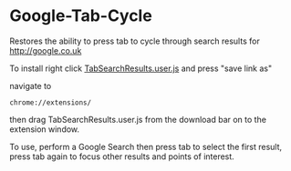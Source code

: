 # Google-Tab-Cycle
Restores the ability to press tab to cycle through search results for http://google.co.uk

To install right click [TabSearchResults.user.js](https://github.com/slifin/Google-Tab-Cycle/raw/master/TabSearchResults.user.js) and press "save link as"

navigate to

    chrome://extensions/
then drag TabSearchResults.user.js from the download bar on to the extension window.

To use, perform a Google Search then press tab to select the first result, press tab again to focus other results and points of interest.
